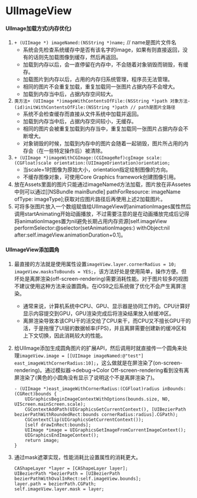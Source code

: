 # UIImageView
   
    
#### UIImage加载方式(内存优化)
1. `+ (UIImage *) imageNamed:(NSString *)name;` // name是图片文件名
	* 系统会先检查系统缓存中是否有该名字的image，如果有则直接返回，没有的话则先加载图像到缓存，然后再返回。 
	* 加载到内存以后，会一直停留在内存中，不会随着对象销毁而销毁，有缓存。
	* 加载图片到内存以后，占用的内存归系统管理，程序员无法管理。
	* 相同的图片不会重复加载，重复加载同一张图片占据内存不会增大。
	* 加载到内存当中后，占据内存空间较大。
2. `类方法+ (UIImage *)imageWithContentsOfFile:(NSString *)path 对象方法- (id)initWithContentsOfFile:(NSString *)path // path是图片全路径`
	* 系统不会检查缓存而直接从文件系统中加载并返回。
	* 加载到内存当中后，占据内存空间较小，无缓存。
	* 相同的图片会被重复加载到内存当中，重复加载同一张图片占据内存会不断增大。
	* 对象销毁的时候，加载到内存中的图片会随着一起销毁，图片所占用的内存会（在一些特定操作后）被清除。
3. `+ (UIImage *)imageWithCGImage:(CGImageRef)cgImage scale:(CGFloat)scale orientation:(UIImageOrientation)orientation;`
 	* 当scale=1时图像为原始大小，orientation指定绘制图像的方向。
 	* 不缓存图像对象，可使用Core Graphics framework创建图像引用。
4. 放在Assets里面的图片只能通过imageNamed方法加载，图片放在非Assetes中则可以通过[[NSBundle mainBundle] pathForResource: imageName ofType: imageType];获取对应图片路径后再使用上述2加载图片。
5. 可将多张图片放入一个数组赋值给UIImageView的animationImages属性然后调用startAnimating开始动画播放，不过需要注意的是在动画播放完成后记得将animationImages置为nil避免长期占用内存资源[self.imageView performSelector:@selector(setAnimationImages:) withObject:nil after:self.imageView.animationDuration+0.1]。

#### UIImageView添加圆角
1. 最直接的方法就是使用属性设置`imageView.layer.cornerRadius = 10; imageView.masksToBounds = YES;`，该方法好处是使用简单，操作方便。但坏处是离屏渲染(off-screen-rendering)需要消耗性能。对于图片较多的视图不建议使用这种方法来设置圆角。在iOS9之后系统做了优化不会产生离屏渲染。
	* 通常来说，计算机系统中CPU、GPU、显示器是协同工作的。CPU计算好显示内容提交到GPU，GPU渲染完成后将渲染结果放入帧缓冲区。
	* 离屏渲染导致本该CPU干的活交给了CPU来干，而CPU又不擅长GPU干的活，于是拖慢了UI层的数据帧率(FPS)，并且离屏需要创建新的缓冲区和上下文切换，因此消耗较大的性能。
2. 给UIImage添加生成圆角图片的扩展API，然后调用时就直接传一个圆角来处理`imageView.image = [[UIImage imageNamed:@"test"] east_imageWithCornerRadius:10];`，这么做就是在屏渲染了(on-screen-rendering)。通过模拟器->debug->Color Off-screen-rendering看到没有离屏渲染了(黄色的小圆角没有显示了说明这个不是离屏渲染了)。

	```
	- (UIImage *)east_imageWithCornerRadius:(CGFloat)radius inBounds:(CGRect)bounds {
		UIGraphicsBeginImageContextWithOptions(bounds.size, NO, UIScreen.mainScreen.scale);
		CGContextAddPath(UIGraphicsGetCurrentContext(), [UIBezierPath bezierPathWithRoundedRect:bounds cornerRadius:radius].CGPath);
		CGContextClip(UIGraphicsGetCurrentContext());
		[self drawInRect:bounds];
		UIImage *image = UIGraphicsGetImageFromCurrentImageContext();
		UIGraphicsEndImageContext();
		return image;
	}
	```
3. 通过mask遮罩实现，性能消耗比设置属性的消耗更大。

	```
	CAShapeLayer *layer = [CAShapeLayer layer];
  	UIBezierPath *bezierPath = [UIBezierPath bezierPathWithOvalInRect:self.imageView.bounds];
  	layer.path = bezierPath.CGPath;
   self.imageView.layer.mask = layer;
	```


